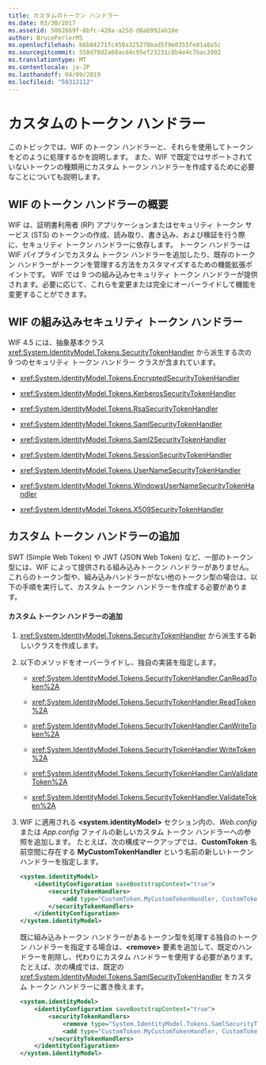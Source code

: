 ```yaml
---
title: カスタムのトークン ハンドラー
ms.date: 03/30/2017
ms.assetid: 5062669f-8bfc-420a-a25d-d8ab992ab10e
author: BrucePerlerMS
ms.openlocfilehash: b6b84271fc450a325270bad5f9e0355fe81a8a5c
ms.sourcegitcommit: 558d78d2a68acd4c95ef23231c8b4e4c7bac3902
ms.translationtype: MT
ms.contentlocale: ja-JP
ms.lasthandoff: 04/09/2019
ms.locfileid: "59312112"
---
```

# <a name="custom-token-handlers"></a>カスタムのトークン ハンドラー
このトピックでは、WIF のトークン ハンドラーと、それらを使用してトークンをどのように処理するかを説明します。 また、WIF で既定ではサポートされていないトークンの種類用にカスタム トークン ハンドラーを作成するために必要なことについても説明します。  
  
## <a name="introduction-to-token-handlers-in-wif"></a>WIF のトークン ハンドラーの概要  
 WIF は、証明書利用者 (RP) アプリケーションまたはセキュリティ トークン サービス (STS) のトークンの作成、読み取り、書き込み、および検証を行う際に、セキュリティ トークン ハンドラーに依存します。 トークン ハンドラーは WIF パイプラインでカスタム トークン ハンドラーを追加したり、既存のトークン ハンドラーがトークンを管理する方法をカスタマイズするための機能拡張ポイントです。 WIF では 9 つの組み込みセキュリティ トークン ハンドラーが提供されます。必要に応じて、これらを変更または完全にオーバーライドして機能を変更することができます。  
  
## <a name="built-in-security-token-handlers-in-wif"></a>WIF の組み込みセキュリティ トークン ハンドラー  
 WIF 4.5 には、抽象基本クラス <xref:System.IdentityModel.Tokens.SecurityTokenHandler> から派生する次の 9 つのセキュリティ トークン ハンドラー クラスが含まれています。  
  
-   <xref:System.IdentityModel.Tokens.EncryptedSecurityTokenHandler>  
  
-   <xref:System.IdentityModel.Tokens.KerberosSecurityTokenHandler>  
  
-   <xref:System.IdentityModel.Tokens.RsaSecurityTokenHandler>  
  
-   <xref:System.IdentityModel.Tokens.SamlSecurityTokenHandler>  
  
-   <xref:System.IdentityModel.Tokens.Saml2SecurityTokenHandler>  
  
-   <xref:System.IdentityModel.Tokens.SessionSecurityTokenHandler>  
  
-   <xref:System.IdentityModel.Tokens.UserNameSecurityTokenHandler>  
  
-   <xref:System.IdentityModel.Tokens.WindowsUserNameSecurityTokenHandler>  
  
-   <xref:System.IdentityModel.Tokens.X509SecurityTokenHandler>  
  
## <a name="adding-a-custom-token-handler"></a>カスタム トークン ハンドラーの追加  
 SWT (Simple Web Token) や JWT (JSON Web Token) など、一部のトークン型には、WIF によって提供される組み込みトークン ハンドラーがありません。 これらのトークン型や、組み込みハンドラーがない他のトークン型の場合は、以下の手順を実行して、カスタム トークン ハンドラーを作成する必要があります。  
  
#### <a name="adding-a-custom-token-handler"></a>カスタム トークン ハンドラーの追加  
  
1. <xref:System.IdentityModel.Tokens.SecurityTokenHandler> から派生する新しいクラスを作成します。  
  
2. 以下のメソッドをオーバーライドし、独自の実装を指定します。  
  
    -   <xref:System.IdentityModel.Tokens.SecurityTokenHandler.CanReadToken%2A>  
  
    -   <xref:System.IdentityModel.Tokens.SecurityTokenHandler.ReadToken%2A>  
  
    -   <xref:System.IdentityModel.Tokens.SecurityTokenHandler.CanWriteToken%2A>  
  
    -   <xref:System.IdentityModel.Tokens.SecurityTokenHandler.WriteToken%2A>  
  
    -   <xref:System.IdentityModel.Tokens.SecurityTokenHandler.CanValidateToken%2A>  
  
    -   <xref:System.IdentityModel.Tokens.SecurityTokenHandler.ValidateToken%2A>  
  
3. WIF に適用される **\<system.identityModel>** セクション内の、*Web.config* または *App.config* ファイルの新しいカスタム トークン ハンドラーへの参照を追加します。 たとえば、次の構成マークアップでは、**CustomToken** 名前空間に存在する **MyCustomTokenHandler** という名前の新しいトークン ハンドラーを指定します。  
  
    ```xml  
    <system.identityModel>  
        <identityConfiguration saveBootstrapContext="true">  
            <securityTokenHandlers>  
                <add type="CustomToken.MyCustomTokenHandler, CustomToken" />  
            </securityTokenHandlers>  
        </identityConfiguration>  
    </system.identityModel>  
    ```  
  
     既に組み込みトークン ハンドラーがあるトークン型を処理する独自のトークン ハンドラーを指定する場合は、**\<remove>** 要素を追加して、既定のハンドラーを削除し、代わりにカスタム ハンドラーを使用する必要があります。 たとえば、次の構成では、既定の <xref:System.IdentityModel.Tokens.SamlSecurityTokenHandler> をカスタム トークン ハンドラーに置き換えます。  
  
    ```xml  
    <system.identityModel>  
        <identityConfiguration saveBootstrapContext="true">  
            <securityTokenHandlers>  
                <remove type="System.IdentityModel.Tokens.SamlSecurityTokenHandler, System.IdentityModel, Version=4.0.0.0, Culture=neutral, PublicKeyToken=abcdefg123456789">  
                <add type="CustomToken.MyCustomTokenHandler, CustomToken" />  
            </securityTokenHandlers>  
        </identityConfiguration>  
    </system.identityModel>  
    ```
